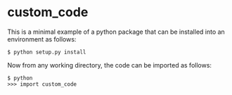 # custom_code

This is a minimal example of a python package that can be installed into an environment as follows:

```
$ python setup.py install
```

Now from any working directory, the code can be imported as follows:

```
$ python
>>> import custom_code
```
